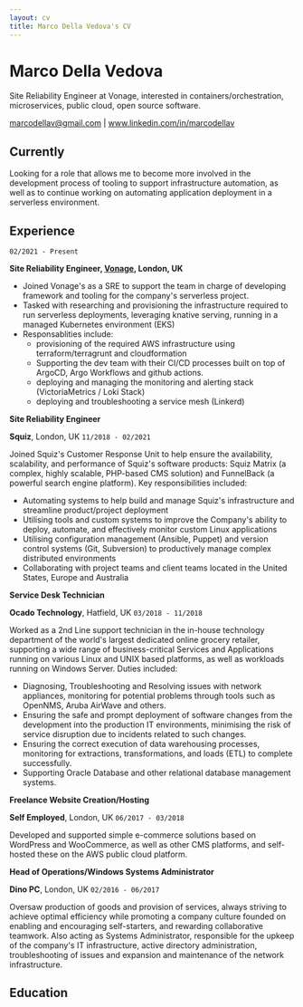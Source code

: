 ```yaml
---
layout: cv
title: Marco Della Vedova's CV
---
```

# Marco Della Vedova
Site Reliability Engineer at Vonage, interested in containers/orchestration, microservices, public cloud, open source software.

<div id="webaddress">
<a href="marcodellav@gmail.com">marcodellav@gmail.com</a>
| <a href="https://www.linkedin.com/in/marcodellav">www.linkedin.com/in/marcodellav</a>
</div>

## Currently

Looking for a role that allows me to become more involved in the development process of tooling to support infrastructure automation, as well as to continue working on automating application deployment in a serverless environment.

## Experience

`02/2021 - Present`

__Site Reliability Engineer, [Vonage](https://www.vonage.co.uk/), London, UK__




- Joined Vonage's as a SRE to support the team in charge of developing framework and tooling for the company's serverless project.
- Tasked with researching and provisioning the infrastructure required to run serverless deployments, leveraging knative serving, running in a managed Kubernetes environment (EKS)
- Responsablities include:
    - provisioning of the required AWS infrastructure using terraform/terragrunt and cloudformation
    - Supporting the dev team with their CI/CD processes built on top of ArgoCD, Argo Workflows and github actions.
    - deploying and managing the monitoring and alerting stack (VictoriaMetrics / Loki Stack)
    - deploying and troubleshooting a service mesh (Linkerd)

__Site Reliability Engineer__

__Squiz__, London, UK
`11/2018 - 02/2021`

Joined Squiz's Customer Response Unit to help ensure the availability, scalability, and performance of Squiz's software products: Squiz Matrix (a complex, highly scalable, PHP-based CMS solution) and FunnelBack (a powerful search engine platform).
Key responsibilities included:
- Automating systems to help build and manage Squiz's infrastructure and streamline product/project deployment
- Utilising tools and custom systems to improve the Company's ability to deploy, automate, and effectively monitor custom Linux applications
- Utilising configuration management (Ansible, Puppet) and version control systems (Git, Subversion) to productively manage complex distributed environments
- Collaborating with project teams and client teams located in the United States, Europe and Australia

__Service Desk Technician__

__Ocado Technology__, Hatfield, UK
`03/2018 - 11/2018`

Worked as a 2nd Line support technician in the in-house technology department of the world's largest dedicated online grocery retailer,
supporting a wide range of business-critical Services and Applications running on various Linux and UNIX based platforms, as well as workloads running on Windows Server.
Duties included:
- Diagnosing, Troubleshooting and Resolving issues with network appliances, monitoring for potential problems through tools such as OpenNMS, Aruba AirWave and others.
- Ensuring the safe and prompt deployment of software changes from the development into the production IT environments,
  minimising the risk of service disruption due to incidents related to such changes.
- Ensuring the correct execution of data warehousing processes, monitoring for extractions, transformations, and loads (ETL) to complete successfully.
- Supporting Oracle Database and other relational database management systems.

__Freelance Website Creation/Hosting__

__Self Employed__, London, UK
`06/2017 - 03/2018`

Developed and supported simple e-commerce solutions based on WordPress and WooCommerce, as well as other CMS platforms, and self-hosted these on the AWS public cloud platform.

__Head of Operations/Windows Systems Administrator__

__Dino PC__, London, UK
`02/2016 - 06/2017`

Oversaw production of goods and provision of services, always striving to achieve optimal efficiency while promoting a company culture founded on enabling and encouraging self-starters,
and rewarding collaborative teamwork.
Also acting as Systems Administrator, responsible for the upkeep of the company's IT infrastructure, active directory administration,
troubleshooting of issues and expansion and maintenance of the network infrastructure.


## Education



<!-- ### Footer

Last updated: May 2013 -->

